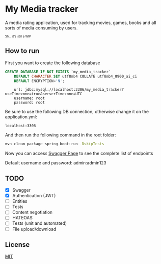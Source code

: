 # My Media tracker

A media rating application, used for tracking movies, games, books and all sorts of media consuming by users.

<sub><sup>Sh... it's still a WIP</sup></sub>
## How to run
First you want to create the following database
```SQL
CREATE DATABASE IF NOT EXISTS `my_media_tracker`
	DEFAULT CHARACTER SET utf8mb4 COLLATE utf8mb4_0900_ai_ci
	DEFAULT ENCRYPTION='N';
```
```YML
    url: jdbc:mysql://localhost:3306/my_media_tracker?useTimezone=true&serverTimezone=UTC
    username: root
    password: root
```
Be sure to use the following DB connection, otherwise change it on the application.yml:
```
localhost:3306
```
And then run the following command in the root folder:
```bash
mvn clean package spring-boot:run -DskipTests
```
Now you can access [Swagger Page](http://localhost:8080/swagger-ui/index.html#/) to see the complete list of endpoints

Default username and password: admin:admin123
## TODO
- [x] Swagger
- [x] Authentication (JWT)
- [ ] Entities
- [ ] Tests
- [ ] Content negotiation
- [ ] HATEOAS
- [ ] Tests (unit and automated)
- [ ] File upload/download

## License

[MIT](https://choosealicense.com/licenses/mit/)